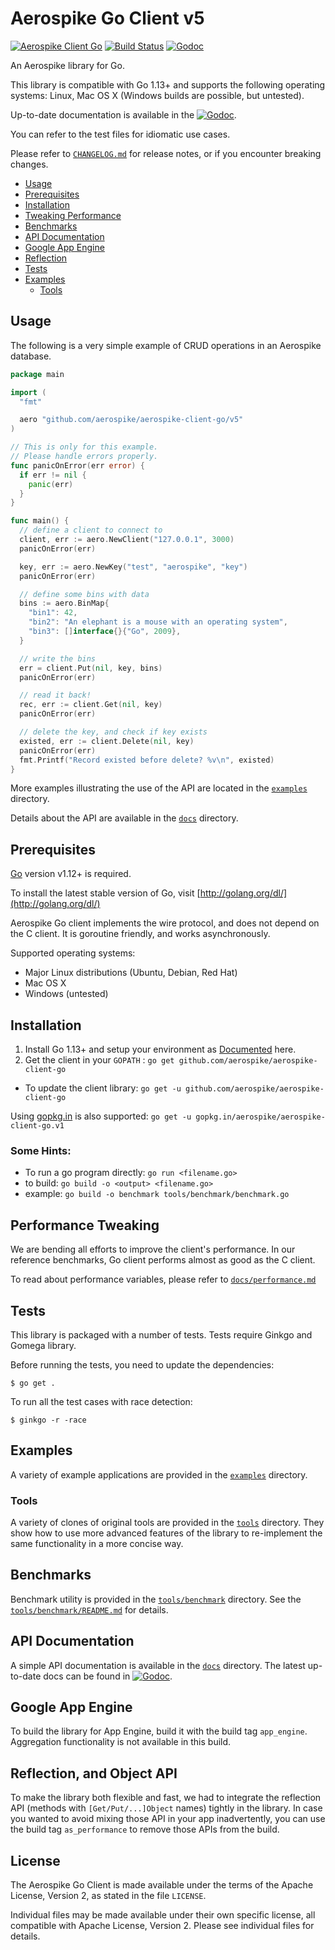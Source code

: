 # Aerospike Go Client v5

[![Aerospike Client Go](https://goreportcard.com/badge/github.com/aerospike/aerospike-client-go)](https://goreportcard.com/report/github.com/aerospike/aerospike-client-go)
[![Build Status](https://travis-ci.org/aerospike/aerospike-client-go.svg?branch=master)](https://travis-ci.org/aerospike/aerospike-client-go)
[![Godoc](https://godoc.org/github.com/aerospike/aerospike-client-go?status.svg)](https://pkg.go.dev/github.com/aerospike/aerospike-client-go)

An Aerospike library for Go.

This library is compatible with Go 1.13+ and supports the following operating systems: Linux, Mac OS X (Windows builds are possible, but untested).

Up-to-date documentation is available in the [![Godoc](https://godoc.org/github.com/aerospike/aerospike-client-go?status.svg)](https://pkg.go.dev/github.com/aerospike/aerospike-client-go).

You can refer to the test files for idiomatic use cases.

Please refer to [`CHANGELOG.md`](CHANGELOG.md) for release notes, or if you encounter breaking changes.

- [Usage](#Usage)
- [Prerequisites](#Prerequisites)
- [Installation](#Installation)
- [Tweaking Performance](#Performance)
- [Benchmarks](#Benchmarks)
- [API Documentation](#API-Documentation)
- [Google App Engine](#App-Engine)
- [Reflection](#Reflection)
- [Tests](#Tests)
- [Examples](#Examples)
  - [Tools](#Tools)


## Usage

The following is a very simple example of CRUD operations in an Aerospike database.

```go
package main

import (
  "fmt"

  aero "github.com/aerospike/aerospike-client-go/v5"
)

// This is only for this example.
// Please handle errors properly.
func panicOnError(err error) {
  if err != nil {
    panic(err)
  }
}

func main() {
  // define a client to connect to
  client, err := aero.NewClient("127.0.0.1", 3000)
  panicOnError(err)

  key, err := aero.NewKey("test", "aerospike", "key")
  panicOnError(err)

  // define some bins with data
  bins := aero.BinMap{
    "bin1": 42,
    "bin2": "An elephant is a mouse with an operating system",
    "bin3": []interface{}{"Go", 2009},
  }

  // write the bins
  err = client.Put(nil, key, bins)
  panicOnError(err)

  // read it back!
  rec, err := client.Get(nil, key)
  panicOnError(err)

  // delete the key, and check if key exists
  existed, err := client.Delete(nil, key)
  panicOnError(err)
  fmt.Printf("Record existed before delete? %v\n", existed)
}
```

More examples illustrating the use of the API are located in the
[`examples`](examples) directory.

Details about the API are available in the [`docs`](docs) directory.

<a name="Prerequisites"></a>
## Prerequisites

[Go](http://golang.org) version v1.12+ is required.

To install the latest stable version of Go, visit
[http://golang.org/dl/](http://golang.org/dl/)


Aerospike Go client implements the wire protocol, and does not depend on the C client.
It is goroutine friendly, and works asynchronously.

Supported operating systems:

- Major Linux distributions (Ubuntu, Debian, Red Hat)
- Mac OS X
- Windows (untested)

<a name="Installation"></a>
## Installation

1. Install Go 1.13+ and setup your environment as [Documented](http://golang.org/doc/code.html#GOPATH) here.
2. Get the client in your ```GOPATH``` : ```go get github.com/aerospike/aerospike-client-go```
  * To update the client library: ```go get -u github.com/aerospike/aerospike-client-go```

Using [gopkg.in](https://gopkg.in/) is also supported: `go get -u gopkg.in/aerospike/aerospike-client-go.v1`

### Some Hints:

 * To run a go program directly: ```go run <filename.go>```
 * to build:  ```go build -o <output> <filename.go>```
  * example: ```go build -o benchmark tools/benchmark/benchmark.go```

<a name="Performance"></a>
## Performance Tweaking

We are bending all efforts to improve the client's performance. In our reference benchmarks, Go client performs almost as good as the C client.

To read about performance variables, please refer to [`docs/performance.md`](docs/performance.md)

<a name="Tests"></a>
## Tests

This library is packaged with a number of tests. Tests require Ginkgo and Gomega library.

Before running the tests, you need to update the dependencies:

    $ go get .

To run all the test cases with race detection:

    $ ginkgo -r -race


<a name="Examples"></a>
## Examples

A variety of example applications are provided in the [`examples`](examples) directory.

<a name="Tools"></a>
### Tools

A variety of clones of original tools are provided in the [`tools`](tools) directory.
They show how to use more advanced features of the library to re-implement the same functionality in a more concise way.

<a name="Benchmarks"></a>
## Benchmarks

Benchmark utility is provided in the [`tools/benchmark`](tools/benchmark) directory.
See the [`tools/benchmark/README.md`](tools/benchmark/README.md) for details.

<a name="API-Documentation"></a>
## API Documentation

A simple API documentation is available in the [`docs`](docs/README.md) directory. The latest up-to-date docs can be found in [![Godoc](https://godoc.org/github.com/aerospike/aerospike-client-go?status.svg)](https://pkg.go.dev/github.com/aerospike/aerospike-client-go).

<a name="App-Engine"></a>
## Google App Engine

To build the library for App Engine, build it with the build tag `app_engine`. Aggregation functionality is not available in this build.


<a name="Reflection"></a>
## Reflection, and Object API

To make the library both flexible and fast, we had to integrate the reflection API (methods with `[Get/Put/...]Object` names) tightly in the library. In case you wanted to avoid mixing those API in your app inadvertently, you can use the build tag `as_performance` to remove those APIs from the build.


## License

The Aerospike Go Client is made available under the terms of the Apache License, Version 2, as stated in the file `LICENSE`.

Individual files may be made available under their own specific license,
all compatible with Apache License, Version 2. Please see individual files for details.

